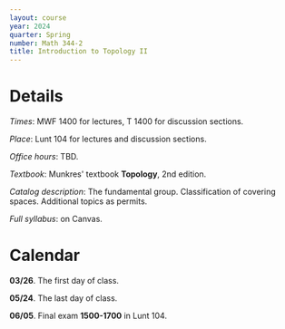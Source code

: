 ```yaml
---
layout: course
year: 2024
quarter: Spring
number: Math 344-2
title: Introduction to Topology II
---
```

<div style="display:none">
$
\newcommand\A{\mathrm{A}}
\newcommand\C{\mathrm{C}}
\newcommand\D{\mathrm{D}}
\newcommand\E{\mathrm{E}}
\newcommand\F{\mathrm{F}}
\newcommand\G{\mathrm{G}}
\newcommand\H{\mathrm{H}}
\newcommand\h{\mathrm{h}}
\newcommand\K{\mathrm{K}}
\newcommand\L{\mathrm{L}}
\newcommand\M{\mathrm{M}}
\newcommand\t{\mathrm{t}}
\newcommand{\bA}{\mathbf{A}}
\newcommand{\bG}{\mathbf{G}}
\newcommand{\bH}{\mathbf{H}}
\newcommand{\bT}{\mathbf{T}}
\newcommand{\bW}{\mathbf{W}}
\newcommand{\Gm}{\bG_m}
\newcommand\Ascr{\mathcal{A}}
\newcommand\Cscr{\mathcal{C}}
\newcommand\Dscr{\mathcal{D}}
\newcommand\Escr{\mathcal{E}}
\newcommand\Kscr{\mathcal{K}}
\newcommand\Lscr{\mathcal{L}}
\newcommand\Oscr{\mathcal{O}}
\newcommand\Perfscr{\mathcal{P}\mathrm{erf}}
\newcommand\Acscr{\mathcal{A}\mathrm{c}}
\newcommand\heart{\heartsuit}
\newcommand\cn{\mathrm{cn}}
\newcommand\op{\mathrm{op}}
\newcommand\gr{\mathrm{gr}}
\newcommand\Gr{\mathrm{Gr}}
\newcommand\fil{\mathrm{fil}}
\newcommand\Ho{\mathrm{Ho}}
\newcommand\dR{\mathrm{dR}}
\newcommand\HH{\mathrm{HH}}
\newcommand\HC{\mathrm{HC}}
\newcommand\HP{\mathrm{HP}}
\newcommand\TC{\mathrm{TC}}
\newcommand\TP{\mathrm{TP}}
\newcommand{\bMap}{\mathbf{Map}}
\newcommand{\End}{\mathrm{End}}
\newcommand{\Mod}{\mathrm{Mod}}
\newcommand{\coMod}{\mathrm{coMod}}
\newcommand{\Fun}{\mathrm{Fun}}
\newcommand{\bMap}{\mathbf{Map}}
\newcommand\bE{\mathbf{E}}
\newcommand\bZ{\mathbf{Z}}
\newcommand\bAM{\mathbf{AM}}
\newcommand\bLM{\mathbf{LM}}
\newcommand\Spec{\mathrm{Spec}}
\newcommand\CAlg{\mathrm{CAlg}}
\newcommand\aCAlg{\mathfrak{a}\CAlg}
\newcommand\dCAlg{\mathfrak{d}\CAlg}
$
</div>

<!-- éČ -->

# Details

*Times*: MWF 1400 for lectures, T 1400 for discussion sections.

*Place*: Lunt 104 for lectures and discussion sections.

*Office hours*: TBD.

*Textbook*: Munkres' textbook **Topology**, 2nd edition.

*Catalog description*: The fundamental group. Classification of covering spaces. Additional topics as permits.

*Full syllabus*: on Canvas.

# Calendar

**03/26**. The first day of class.

**05/24**. The last day of class.

**06/05**. Final exam **1500-1700** in Lunt 104.

